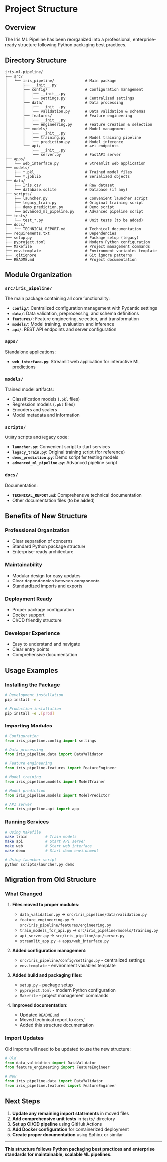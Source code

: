 # Project Structure

## Overview

The Iris ML Pipeline has been reorganized into a professional, enterprise-ready structure following Python packaging best practices.

## Directory Structure

```
iris-ml-pipeline/
├── src/
│   └── iris_pipeline/              # Main package
│       ├── __init__.py
│       ├── config/                 # Configuration management
│       │   ├── __init__.py
│       │   └── settings.py         # Centralized settings
│       ├── data/                   # Data processing
│       │   ├── __init__.py
│       │   └── validation.py       # Data validation & schemas
│       ├── features/               # Feature engineering
│       │   ├── __init__.py
│       │   └── engineering.py      # Feature creation & selection
│       ├── models/                 # Model management
│       │   ├── __init__.py
│       │   ├── training.py         # Model training pipeline
│       │   └── prediction.py       # Model inference
│       └── api/                    # API endpoints
│           ├── __init__.py
│           └── server.py           # FastAPI server
├── apps/
│   └── web_interface.py            # Streamlit web application
├── models/
│   ├── *.pkl                       # Trained model files
│   └── *.joblib                    # Serialized objects
├── data/
│   ├── Iris.csv                    # Raw dataset
│   └── database.sqlite             # Database (if any)
├── scripts/
│   ├── launcher.py                 # Convenient launcher script
│   ├── legacy_train.py             # Original training script
│   ├── demo_prediction.py          # Demo script
│   └── advanced_ml_pipeline.py     # Advanced pipeline script
├── tests/
│   └── test_*.py                   # Unit tests (to be added)
├── docs/
│   └── TECHNICAL_REPORT.md         # Technical documentation
├── requirements.txt                # Dependencies
├── setup.py                        # Package setup (legacy)
├── pyproject.toml                  # Modern Python configuration
├── Makefile                        # Project management commands
├── env.template                    # Environment variables template
├── .gitignore                      # Git ignore patterns
└── README.md                       # Project documentation
```

## Module Organization

### `src/iris_pipeline/`

The main package containing all core functionality:

- **`config/`**: Centralized configuration management with Pydantic settings
- **`data/`**: Data validation, preprocessing, and schema definitions
- **`features/`**: Feature engineering, selection, and transformation
- **`models/`**: Model training, evaluation, and inference
- **`api/`**: REST API endpoints and server configuration

### `apps/`

Standalone applications:

- **`web_interface.py`**: Streamlit web application for interactive ML predictions

### `models/`

Trained model artifacts:

- Classification models (`.pkl` files)
- Regression models (`.pkl` files)
- Encoders and scalers
- Model metadata and information

### `scripts/`

Utility scripts and legacy code:

- **`launcher.py`**: Convenient script to start services
- **`legacy_train.py`**: Original training script (for reference)
- **`demo_prediction.py`**: Demo script for testing models
- **`advanced_ml_pipeline.py`**: Advanced pipeline script

### `docs/`

Documentation:

- **`TECHNICAL_REPORT.md`**: Comprehensive technical documentation
- Other documentation files (to be added)

## Benefits of New Structure

### **Professional Organization**
- Clear separation of concerns
- Standard Python package structure
- Enterprise-ready architecture

### **Maintainability**
- Modular design for easy updates
- Clear dependencies between components
- Standardized imports and exports

### **Deployment Ready**
- Proper package configuration
- Docker support
- CI/CD friendly structure

### **Developer Experience**
- Easy to understand and navigate
- Clear entry points
- Comprehensive documentation

## Usage Examples

### Installing the Package

```bash
# Development installation
pip install -e .

# Production installation
pip install -e .[prod]
```

### Importing Modules

```python
# Configuration
from iris_pipeline.config import settings

# Data processing
from iris_pipeline.data import DataValidator

# Feature engineering
from iris_pipeline.features import FeatureEngineer

# Model training
from iris_pipeline.models import ModelTrainer

# Model prediction
from iris_pipeline.models import ModelPredictor

# API server
from iris_pipeline.api import app
```

### Running Services

```bash
# Using Makefile
make train        # Train models
make api          # Start API server
make web          # Start web interface
make demo         # Start demo environment

# Using launcher script
python scripts/launcher.py demo
```

## Migration from Old Structure

### What Changed

1. **Files moved to proper modules**:
   - `data_validation.py` → `src/iris_pipeline/data/validation.py`
   - `feature_engineering.py` → `src/iris_pipeline/features/engineering.py`
   - `train_models_for_api.py` → `src/iris_pipeline/models/training.py`
   - `api_server.py` → `src/iris_pipeline/api/server.py`
   - `streamlit_app.py` → `apps/web_interface.py`

2. **Added configuration management**:
   - `src/iris_pipeline/config/settings.py` - centralized settings
   - `env.template` - environment variables template

3. **Added build and packaging files**:
   - `setup.py` - package setup
   - `pyproject.toml` - modern Python configuration
   - `Makefile` - project management commands

4. **Improved documentation**:
   - Updated `README.md`
   - Moved technical report to `docs/`
   - Added this structure documentation

### Import Updates

Old imports will need to be updated to use the new structure:

```python
# Old
from data_validation import DataValidator
from feature_engineering import FeatureEngineer

# New
from iris_pipeline.data import DataValidator
from iris_pipeline.features import FeatureEngineer
```

## Next Steps

1. **Update any remaining import statements** in moved files
2. **Add comprehensive unit tests** in `tests/` directory
3. **Set up CI/CD pipeline** using GitHub Actions
4. **Add Docker configuration** for containerized deployment
5. **Create proper documentation** using Sphinx or similar

---

**This structure follows Python packaging best practices and enterprise standards for maintainable, scalable ML pipelines.** 